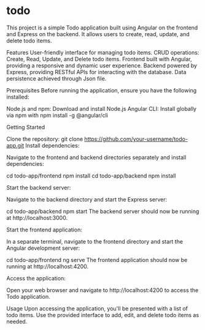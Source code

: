 # todo

This project is a simple Todo application built using Angular on the frontend and Express on the backend. It allows users to create, read, update, and delete todo items.

Features
User-friendly interface for managing todo items.
CRUD operations: Create, Read, Update, and Delete todo items.
Frontend built with Angular, providing a responsive and dynamic user experience.
Backend powered by Express, providing RESTful APIs for interacting with the database.
Data persistence achieved through Json file.

Prerequisites
Before running the application, ensure you have the following installed:

Node.js and npm: Download and install Node.js
Angular CLI: Install globally via npm with npm install -g @angular/cli

Getting Started

Clone the repository:
git clone https://github.com/your-username/todo-app.git
Install dependencies:

Navigate to the frontend and backend directories separately and install dependencies:

cd todo-app/frontend
npm install
cd todo-app/backend
npm install

Start the backend server:

Navigate to the backend directory and start the Express server:

cd todo-app/backend
npm start
The backend server should now be running at http://localhost:3000.

Start the frontend application:

In a separate terminal, navigate to the frontend directory and start the Angular development server:

cd todo-app/frontend
ng serve
The frontend application should now be running at http://localhost:4200.

Access the application:

Open your web browser and navigate to http://localhost:4200 to access the Todo application.

Usage
Upon accessing the application, you'll be presented with a list of todo items.
Use the provided interface to add, edit, and delete todo items as needed.
